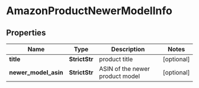 # AmazonProductNewerModelInfo


## Properties

| Name | Type | Description | Notes |
|------------ | ------------- | ------------- | -------------|
**title** | **StrictStr** | product title |[optional]|
**newer_model_asin** | **StrictStr** | ASIN of the newer product model |[optional]|